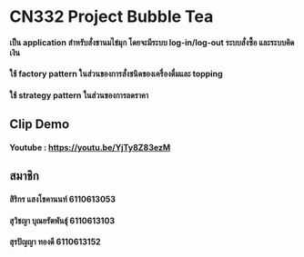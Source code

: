 # CN332 Project Bubble Tea
#### เป็น application สำหรับสั่งชานมไข่มุก โดยจะมีระบบ log-in/log-out ระบบสั่งซื้อ และระบบคิดเงิน
#### ใช้ factory pattern ในส่วนของการสั่งชนิดของเครื่องดื่มและ topping
#### ใช้ strategy pattern ในส่วนของการลดราคา

###
## Clip Demo
#### Youtube : https://youtu.be/YjTy8Z83ezM
###

## สมาชิก
#### สิริกร แสงโชคานนท์ 6110613053
#### สุวิชญา บุณยรัตพันธุ์ 6110613103
#### สุรปัญญา ทองดี 6110613152
